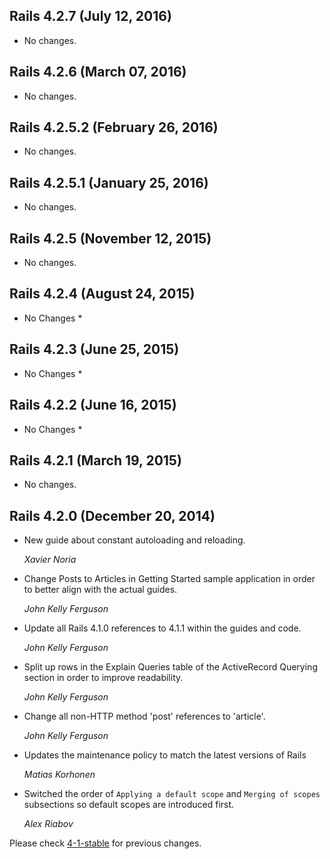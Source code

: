 ## Rails 4.2.7 (July 12, 2016) ##

*   No changes.


## Rails 4.2.6 (March 07, 2016) ##

*   No changes.


## Rails 4.2.5.2 (February 26, 2016) ##

*   No changes.


## Rails 4.2.5.1 (January 25, 2016) ##

*   No changes.


## Rails 4.2.5 (November 12, 2015) ##

*   No changes.


## Rails 4.2.4 (August 24, 2015) ##

* No Changes *


## Rails 4.2.3 (June 25, 2015) ##

* No Changes *


## Rails 4.2.2 (June 16, 2015) ##

* No Changes *


## Rails 4.2.1 (March 19, 2015) ##

*   No changes.


## Rails 4.2.0 (December 20, 2014) ##

*   New guide about constant autoloading and reloading.

    *Xavier Noria*

* Change Posts to Articles in Getting Started sample application in order to
better align with the actual guides.

    *John Kelly Ferguson*

* Update all Rails 4.1.0 references to 4.1.1 within the guides and code.

    *John Kelly Ferguson*

* Split up rows in the Explain Queries table of the ActiveRecord Querying section
in order to improve readability.

    *John Kelly Ferguson*

*   Change all non-HTTP method 'post' references to 'article'.

    *John Kelly Ferguson*

*   Updates the maintenance policy to match the latest versions of Rails

    *Matias Korhonen*

*   Switched the order of `Applying a default scope` and `Merging of scopes` subsections so default scopes are introduced first.

    *Alex Riabov*

Please check [4-1-stable](https://github.com/rails/rails/blob/4-1-stable/guides/CHANGELOG.md) for previous changes.
